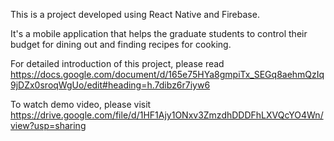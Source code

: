 This is a project developed using React Native and Firebase.

It's a mobile application that helps the graduate students to control their budget for dining out and finding recipes for cooking. 

For detailed introduction of this project, please read https://docs.google.com/document/d/165e75HYa8gmpiTx_SEGq8aehmQzIq9jDZx0sroqWgUo/edit#heading=h.7dibz6r7iyw6

To watch demo video, please visit https://drive.google.com/file/d/1HF1Ajy1ONxv3ZmzdhDDDFhLXVQcYO4Wn/view?usp=sharing
